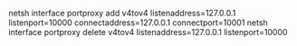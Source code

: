 netsh interface portproxy add v4tov4 listenaddress=127.0.0.1 listenport=10000 connectaddress=127.0.0.1 connectport=10001
netsh interface portproxy delete v4tov4 listenaddress=127.0.0.1 listenport=10000
